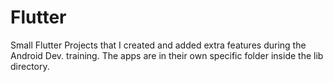 # Flutter
Small Flutter Projects that I created and added extra features during the Android Dev. training. The apps are in their own specific folder inside the lib directory.

